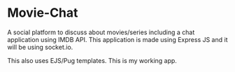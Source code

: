 # Movie-Chat

A social platform to discuss about movies/series including a chat application using IMDB API.
This application is made using Express JS and it will be using socket.io.

This also uses EJS/Pug templates.
This is my working app.

